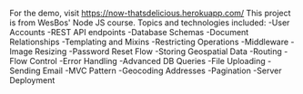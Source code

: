 For the demo, visit https://now-thatsdelicious.herokuapp.com/
This project is from WesBos' Node JS course.
Topics and technologies included:
-User Accounts 
-REST API endpoints
-Database Schemas
-Document Relationships
-Templating and Mixins
-Restricting Operations
-Middleware
-Image Resizing
-Password Reset Flow
-Storing Geospatial Data
-Routing
-Flow Control
-Error Handling
-Advanced DB Queries
-File Uploading
-Sending Email
-MVC Pattern
-Geocoding Addresses
-Pagination
-Server Deployment
